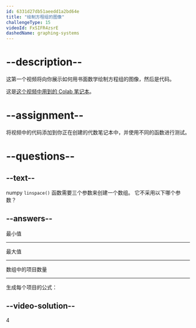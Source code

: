 ```yaml
---
id: 6331d27db51aeedd1a2bd64e
title: "绘制方程组的图像"
challengeType: 15
videoId: FxSIFR4zsrE
dashedName: graphing-systems
---
```


# --description--

这第一个视频将向你展示如何用书面数学绘制方程组的图像，然后是代码。

这是<a href="https://colab.research.google.com/drive/1N1JEZJctODxsntROnmg0VqMSHXYdIlFD?usp=sharing" target="_blank" rel="noopener noreferrer nofollow">这个视频中用到的 Colab 笔记本</a>。

# --assignment--

将视频中的代码添加到你正在创建的代数笔记本中，并使用不同的函数进行测试。

# --questions--

## --text--

numpy `linspace()` 函数需要三个参数来创建一个数组。 它不采用以下哪个参数？

## --answers--

最小值

---

最大值

---

数组中的项目数量

---

生成每个项目的公式：

## --video-solution--

4
